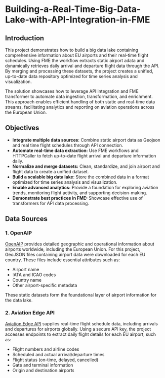# Building-a-Real-Time-Big-Data-Lake-with-API-Integration-in-FME

## Introduction

This project demonstrates how to build a big data lake containing comprehensive information about EU airports and their real-time flight schedules. Using FME the workflow extracts static airport adata and dynamically retrieves daily arrival and departure flight data through the API. By merging and processing these datasets, the project creates a unified, up-to-date data repository optimized for time series analysis and visualization.

The solution showcases how to leverage API integration and FME transformer to automate data ingestion, transformation, and enrichment. This approach enables efficient handling of both static and real-time data streams, facilitating analytics and reporting on aviation operations across the European Union.

## Objectives

* **Integrate multiple data sources:** Combine static airport data as Geojson and real time flight schedules through API connection.
* **Automate real-time data extraction:** Use FME workflows and HTTPCaller to fetch up-to-date flight arrival and departure information daily.
* **Normalize and merge datasets:** Clean, standardize, and join airport and flight data to create a unified dataset.
* **Build a scalable big data lake:** Store the combined data in a format optimized for time series analysis and visualization.
* **Enable advanced analytics:** Provide a foundation for exploring aviation trends, monitoring flight activity, and supporting decision-making.
* **Demonstrate best practices in FME:** Showcase effective use of transformers for API data processing.

## Data Sources

### 1. OpenAIP

[OpenAIP](https://www.openaip.net/) provides detailed geographic and operational information about airports worldwide, including the European Union. For this project, GeoJSON files containing airport data were downloaded for each EU country. These files include essential attributes such as:

* Airport name
* IATA and ICAO codes
* Country name
* Other airport-specific metadata

These static datasets form the foundational layer of airport information for the data lake.

### 2. Aviation Edge API

[Aviation Edge API](https://aviation-edge.com/) supplies real-time flight schedule data, including arrivals and departures for airports globally. Using a secure API key, the project accesses endpoints to extract daily flight details for each EU airport, such as:

* Flight numbers and airline codes
* Scheduled and actual arrival/departure times
* Flight status (on-time, delayed, cancelled)
* Gate and terminal information
* Origin and destination airports






